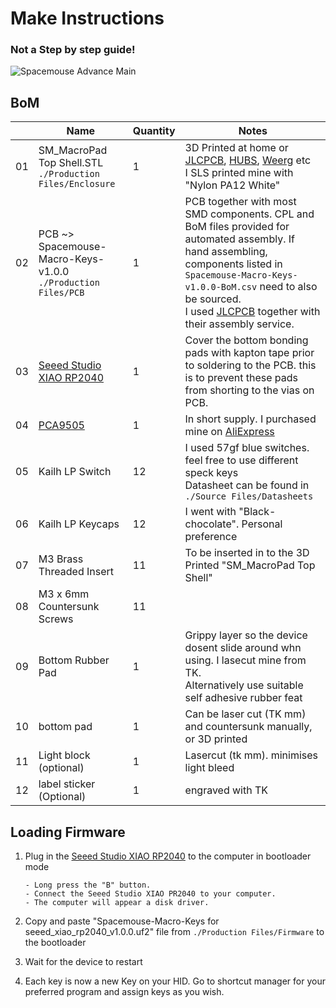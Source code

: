 # Make Instructions

### Not a Step by step guide!


![Spacemouse Advance Main](https://user-images.githubusercontent.com/8228450/210141123-5c5fa4ff-ebef-4b3c-94a9-a4487e29df29.jpg)



## BoM

|      | Name                                                         | Quantity | Notes                                                        |
| ---- | ------------------------------------------------------------ | -------- | ------------------------------------------------------------ |
| 01   | SM_MacroPad Top Shell.STL<br />```./Production Files/Enclosure``` | 1        | 3D Printed at home or [JLCPCB](https://jlcpcb.com/3d-printing), [HUBS](https://www.hubs.com/), [Weerg](https://www.weerg.com/) etc<br />I SLS printed mine with "Nylon PA12 White" |
| 02   | PCB ~> Spacemouse-Macro-Keys-v1.0.0<br />```./Production Files/PCB``` | 1        | PCB together with most SMD components. CPL and BoM files provided for automated assembly. If hand assembling, components listed in ```Spacemouse-Macro-Keys-v1.0.0-BoM.csv``` need to also be sourced.<br />I used [JLCPCB](https://jlcpcb.com/) together with their assembly service. |
| 03   | [Seeed Studio XIAO RP2040](https://wiki.seeedstudio.com/XIAO-RP2040/) | 1        | Cover the bottom bonding pads with kapton tape prior to soldering to the PCB. this is to prevent these pads from shorting to the vias on PCB. |
| 04   | [PCA9505](https://www.nxp.com/docs/en/data-sheet/PCA9505_9506.pdf) | 1        | In short supply. I purchased mine on [AliExpress](https://www.aliexpress.com) |
| 05   | Kailh LP Switch                                              | 12       | I used 57gf blue switches. feel free to use different speck keys<br />Datasheet can be found in ```./Source Files/Datasheets``` |
| 06   | Kailh LP Keycaps                                             | 12       | I went with "Black-chocolate". Personal preference           |
| 07   | M3 Brass Threaded Insert                                     | 11       | To be inserted in to the 3D Printed "SM_MacroPad Top Shell"  |
| 08   | M3 x 6mm Countersunk Screws                                  | 11       |                                                              |
| 09   | Bottom Rubber Pad                                            | 1        | Grippy layer so the device dosent slide around whn using. I lasecut mine from TK.<br />Alternatively use suitable self adhesive rubber feat |
| 10   | bottom pad                                                   | 1        | Can be laser cut (TK mm) and countersunk manually, or 3D printed |
| 11   | Light block (optional)                                       | 1        | Lasercut (tk mm). minimises light bleed                      |
| 12   | label sticker (Optional)                                     | 1        | engraved with TK                                             |





## Loading Firmware

1. Plug in the [Seeed Studio XIAO RP2040](https://wiki.seeedstudio.com/XIAO-RP2040/) to the computer in bootloader mode

   ```
   - Long press the "B" button.
   - Connect the Seeed Studio XIAO PR2040 to your computer.
   - The computer will appear a disk driver.
   ```

2. Copy and paste "Spacemouse-Macro-Keys for seeed_xiao_rp2040_v1.0.0.uf2" file from ```./Production Files/Firmware``` to the bootloader

3. Wait for the device to restart

4. Each key is now a new Key on your HID. Go to shortcut manager for your preferred program and assign keys as you wish.
